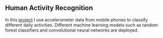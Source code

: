 ## Human Activity Recognition

In this [project](HAR.ipynb) I use accelerometer data from mobile phones to classify different daily activities. Different machine learning models such as random forest classifiers and convolutional neural networks are deployed.
